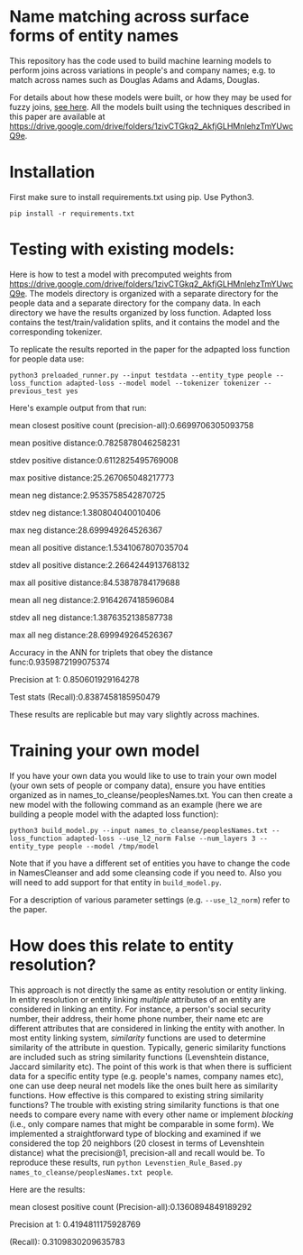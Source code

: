 # Name matching across surface forms of entity names

This repository has the code used to build machine learning models to perform joins across variations in people's and company names; e.g. to match across names such as <it>Douglas Adams</it> and <it>Adams, Douglas</it>.

For details about how these models were built, or how they may be used for fuzzy joins, [see here](https://arxiv.org/abs/1809.01604).  All the models built using the techniques described in this paper are available at https://drive.google.com/drive/folders/1zivCTGkq2_AkfjGLHMnlehzTmYUwcQ9e.

# Installation
First make sure to install requirements.txt using pip.  Use Python3.

`pip install -r requirements.txt`

# Testing with existing models:

Here is how to test a model with precomputed weights from https://drive.google.com/drive/folders/1zivCTGkq2_AkfjGLHMnlehzTmYUwcQ9e.  The models directory is organized with a separate directory for the people data and a separate directory for the company data.  In each directory we have the results organized by loss function.  Adapted loss contains the test/train/validation splits, and it contains the model and the corresponding tokenizer.  

To replicate the results reported in the paper for the adpapted loss function for people data use:

`python3 preloaded_runner.py --input testdata --entity_type people --loss_function adapted-loss --model model --tokenizer tokenizer --previous_test yes`


Here's example output from that run:

mean closest positive count (precision-all):0.6699706305093758

mean positive distance:0.7825878046258231

stdev positive distance:0.6112825495769008

max positive distance:25.267065048217773

mean neg distance:2.9535758542870725

stdev neg distance:1.380804040010406

max neg distance:28.699949264526367

mean all positive distance:1.5341067807035704

stdev all positive distance:2.2664244913768132

max all positive distance:84.53878784179688

mean all neg distance:2.9164267418596084

stdev all neg distance:1.3876352138587738

max all neg distance:28.699949264526367

Accuracy in the ANN for triplets that obey the distance func:0.9359872199075374

Precision at 1: 0.850601929164278

Test stats (Recall):0.8387458185950479

These results are replicable but may vary slightly across machines.

# Training your own model
If you have your own data you would like to use to train your own model (your own sets of people or company data), ensure you have entities organized as in names_to_cleanse/peoplesNames.txt.  You can then create a new model with the following command as an example (here we are building a people model with the adapted loss function):

`python3 build_model.py --input names_to_cleanse/peoplesNames.txt --loss_function adapted-loss --use_l2_norm False --num_layers 3 --entity_type people --model /tmp/model`

Note that if you have a different set of entities you have to change the code in NamesCleanser and add some cleansing code if you need to.  Also you will need to add support for that entity in `build_model.py`.

For a description of various parameter settings (e.g. `--use_l2_norm`) refer to the paper.  

# How does this relate to entity resolution?
This approach is not directly the same as entity resolution or entity linking.  In entity resolution or entity linking *multiple* attributes of an entity are considered in linking an entity.  For instance, a person's social security number, their address, their home phone number, their name etc are different attributes that are considered in linking the entity with another.  In most entity linking system, *similarity* functions are used to determine similarity of the attribute in question.  Typically, generic similarity functions are included such as string similarity functions (Levenshtein distance, Jaccard similarity etc).  The point of this work is that when there is sufficient data for a specific entity type (e.g. people's names, company names etc), one can use deep neural net models like the ones built here as similarity functions.  How effective is this compared to existing string similarity functions?  The trouble with existing string similarity functions is that one needs to compare every name with every other name or implement *blocking* (i.e., only compare names that might be comparable in some form).  We implemented a straightforward type of blocking and examined if we considered the top 20 neighbors (20 closest in terms of Levenshtein distance) what the precision@1, precision-all and recall would be.  To reproduce these results, run `python Levenstien_Rule_Based.py names_to_cleanse/peoplesNames.txt people`.

Here are the results:

mean closest positive count (Precision-all):0.1360894849189292 

Precision at 1: 0.4194811175928769 

(Recall): 0.3109830209635783
